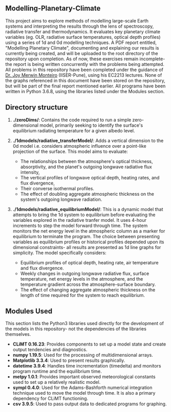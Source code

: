 ## Modelling-Planetary-Climate
This project aims to explore methods of modelling large-scale Earth systems and interpreting the results through the lens of spectroscopy, radiative transfer and thermodynamics. It evaluates key planetary climate variables (eg. OLR, radiative surface temperatures, optical depth profiles) using a series of 1d and 0d modelling techniques.  A PDF report entitled, "Modelling Planetary Climate", documenting and explaining our results is currently being created, and will be uploaded to the root directory of the repository upon completion. As of now, these exercises remain incomplete- the report is being written concurrently with the problems being attempted. All problems in this repository have been completed under the guidance of [Dr. Joy Merwin Monteiro](https://joymonteiro.github.io) (IISER-Pune), using his EC2213 lectures. None of the graphs referenced in this document have been stored on the repository, but will be part of the final report mentioned earlier. All programs have been written in Python 3.6.8, using the libraries listed under the Modules section.

## Directory structure
1. **./zeroDims/**: Contains the code required to run a simple zero-dimensional model, primarily seeking to identify the surface's equilibrium radiating temperature for a given albedo level.

2. **./1dmodels/radiative_transferModel/**: Adds a vertical dimension to the 0d model i.e. considers atmospheric influence over a point-like projection of the surface. This model aims to evaluate:
    * The relationships between the atmosphere's optical thickness, absorptivity, and the planet's outgoing longwave radiative flux intensity,
    * The vertical profiles of longwave optical depth, heating rates, and flux divergence,
    * Their converse isothermal profiles. 
    * The effect of doubling aggregate atmospheric thickness on the system's outgoing longwave radiation. 


3. **./1dmodels/radiative_equilibriumModel/**: This is a dynamic model that attempts to bring the 1d system to equilibrium before evaluating the variables explored in the radiative tranfer model. It uses 4-hour increments to step the model forward through time. The system monitors the net energy level in the atmospheric column as a marker for equilibrium to terminate the program. The choice between presenting variables as equilibrium profiles or historical profiles depended upon its dimensional constraints- all results are presented as 1d line graphs for simplicity. The model specifically considers:
    * Equilibrium profiles of optical depth, heating rate, air temperature and flux divergence. 
    * Weekly changes in outgoing longwave radiative flux, surface temperature, net energy levels in the atmosphere, and the temperature gradient across the atmosphere-surface boundary. 
    * The effect of changing aggregate atmospheric thickness on the length of time required for the system to reach equilibrium. 

## Modules Used ##
This section lists the Python3 libraries used directly for the development of the models in this repository- not the dependencies of the libraries themselves. 
* **CLiMT 0.16.23**: Provides components to set up a model state and create output tendencies and diagnostics.
* **numpy 1.19.5**: Used for the processing of multidimensional arrays.
* **Matplotlib 3.3.4**: Used to present results graphically.
* **datetime 3.9.4**: Handles time incrementation (timedelta) and monitors program runtime and the equilibrium time. 
* **metpy 1.0.1**: Provides important observed meteorological constants used to set up a relatively realistic model.
* **sympl 0.4.0**: Used for the Adams-Bashforth numerical integration technique used to move the model through time. It is also a primary dependency for CLiMT functioning.
* **csv 3.9.5**: Used to pass output data to dedicated programs for graphing.
